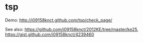 tsp
===

Demo: http://i09158knct.github.com/tsp/check_page/

See also: https://github.com/i09158knct/2012KE/tree/master/ke25, https://gist.github.com/i09158knct/4239460

